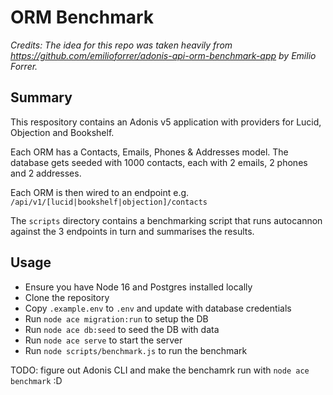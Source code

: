 # ORM Benchmark

_Credits: The idea for this repo was taken heavily from https://github.com/emilioforrer/adonis-api-orm-benchmark-app by Emilio Forrer._

## Summary
This respository contains an Adonis v5 application with providers for Lucid, Objection and Bookshelf.

Each ORM has a Contacts, Emails, Phones & Addresses model. The database gets seeded with 1000 contacts, each with 2 emails, 2 phones and 2 addresses.

Each ORM is then wired to an endpoint e.g. `/api/v1/[lucid|bookshelf|objection]/contacts`

The `scripts` directory contains a benchmarking script that runs autocannon against the 3 endpoints in turn and summarises the results.

## Usage

- Ensure you have Node 16 and Postgres installed locally
- Clone the repository
- Copy `.example.env` to `.env` and update with database credentials
- Run `node ace migration:run` to setup the DB
- Run `node ace db:seed` to seed the DB with data
- Run `node ace serve` to start the server
- Run `node scripts/benchmark.js` to run the benchmark

TODO: figure out Adonis CLI and make the benchamrk run with `node ace benchmark` :D
